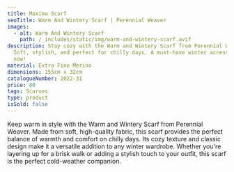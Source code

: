 ```yaml
---
title: Maxima Scarf
seoTitle: Warm And Wintery Scarf | Perennial Weaver
images:
  - alt: Warm And Wintery Scarf
    path: /_includes/static/img/warm-and-wintery-scarf.avif
description: Stay cozy with the Warm and Wintery Scarf from Perennial Weaver.
  Soft, stylish, and perfect for chilly days. A must-have winter accessory. Shop
  now!
material: Extra Fine Merino
dimensions: 155cm x 32cm
catalogueNumber: 2022-31
price: 80
tags: Scarves
type: product
isSold: false
---
```

Keep warm in style with the Warm and Wintery Scarf from Perennial Weaver. Made from soft, high-quality fabric, this scarf provides the perfect balance of warmth and comfort on chilly days. Its cozy texture and classic design make it a versatile addition to any winter wardrobe. Whether you're layering up for a brisk walk or adding a stylish touch to your outfit, this scarf is the perfect cold-weather companion.
